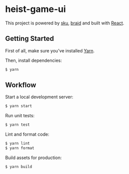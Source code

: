 # heist-game-ui

This project is powered by [sku](https://github.com/seek-oss/sku), [braid](https://github.com/seek-oss/braid-design-system) and built with [React](https://facebook.github.io/react).

## Getting Started

First of all, make sure you&#39;ve installed [Yarn](https://yarnpkg.com).

Then, install dependencies:

```bash
$ yarn
```

## Workflow

Start a local development server:

```bash
$ yarn start
```

Run unit tests:

```bash
$ yarn test
```

Lint and format code:

```bash
$ yarn lint
$ yarn format
```

Build assets for production:

```bash
$ yarn build
```
